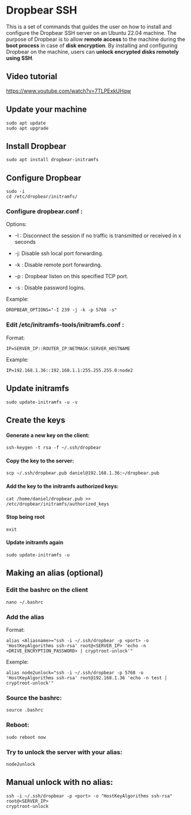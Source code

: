  # Dropbear SSH


This is a set of commands that guides the user on how to install and configure the Dropbear SSH server on an Ubuntu 22.04 machine. The purpose of Dropbear is to allow <strong>remote access</strong> to the machine during the <strong>boot process</strong> in case of <strong>disk encryption</strong>. By installing and configuring Dropbear on the machine, users can <strong>unlock encrypted disks remotely using SSH</strong>.



## Video tutorial

https://www.youtube.com/watch?v=7TLPExkUHqw

## Update your machine

	sudo apt update
	sudo apt upgrade
## Install Dropbear
	sudo apt install dropbear-initramfs
## Configure Dropbear
	sudo -i
	cd /etc/dropbear/initramfs/
	
### Configure dropbear.conf :

Options:

- -I : Disconnect the session if no traffic is transmitted or received in x seconds

- -j: Disable ssh local port forwarding.

- -k : Disable remote port forwarding.

- -p : Dropbear listen on this specified TCP port.

- -s : Disable password logins.

Example:

	DROPBEAR_OPTIONS="-I 239 -j -k -p 5768 -s"
	
### Edit /etc/initramfs-tools/initramfs.conf :

Format:

	IP=SERVER_IP::ROUTER_IP:NETMASK:SERVER_HOSTNAME
Example:

	IP=192.168.1.36::192.168.1.1:255.255.255.0:node2
	
## Update initramfs
	sudo update-initramfs -u -v
	
## Create the keys

#### Generate a new key on the client:

	ssh-keygen -t rsa -f ~/.ssh/dropbear 
	
#### Copy the key to the server:

	scp ~/.ssh/dropbear.pub daniel@192.168.1.36:~/dropbear.pub  	
	
#### Add the key to the initramfs authorized keys:

	cat /home/daniel/dropbear.pub >> /etc/dropbear/initramfs/authorized_keys

#### Stop being root

	exit   
	
#### Update initramfs again

	sudo update-initramfs -u
	
## Making an alias (optional)

### Edit the bashrc on the client

	nano ~/.bashrc  
	
### Add the alias

Format:

	alias <Aliasname>="ssh -i ~/.ssh/dropbear -p <port> -o 'HostKeyAlgorithms ssh-rsa' root@<SERVER_IP> 'echo -n <DRIVE_ENCRYPTION_PASSWORD> | cryptroot-unlock'"
	
Exemple:

	alias node2unlock="ssh -i ~/.ssh/dropbear -p 5768 -o 'HostKeyAlgorithms ssh-rsa' root@192.168.1.36 'echo -n test | cryptroot-unlock'"  
	
### Source the bashrc:	

	source .bashrc

### Reboot:

	sudo reboot now
	
### Try to unlock the server with your alias:

	node2unlock 		

## Manual unlock with no alias:

	ssh -i ~/.ssh/dropbear -p <port> -o "HostKeyAlgorithms ssh-rsa" root@<SERVER_IP>
	cryptroot-unlock
